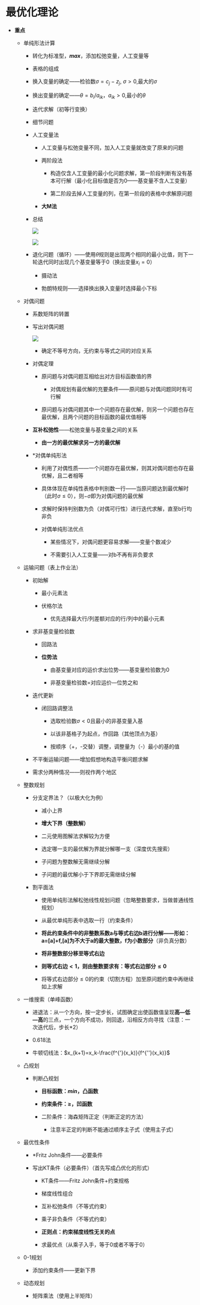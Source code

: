 # 最优化理论

-  **重点**

    -  单纯形法计算

        -  转化为标准型，**$max$**，添加松弛变量，人工变量等

        -  表格的组成

        -  换入变量的确定——检验数$\sigma=c_j-z_j$, $\sigma>0$,最大的$\sigma$

        -  换出变量的确定——$\theta=b_i/a_{ik}，a_{ik}>0$,最小的$\theta$

        -  迭代求解（初等行变换）

        -  细节问题

        -  人工变量法

            -  人工变量与松弛变量不同，加入人工变量就改变了原来的问题

            -  两阶段法

                -  构造仅含人工变量的最小化问题求解，第一阶段判断有没有基本可行解（最小化目标值是否为0——基变量不含人工变量）

                -  第二阶段去掉人工变量的列，在第一阶段的表格中求解原问题

            -  **大M法**

        -  总结

            ![](media/a88c1041370642a1942abd532c36033-png)

            ![](media/f0f54cf946dde2296abc4576cb02646a.png)

        -  退化问题（循环）——使用$\theta$规则是出现两个相同的最小比值，则下一轮迭代同时出现几个基变量等于0（换出变量$x_i=0$）

            -  摄动法

            -  勃朗特规则——选择换出换入变量时选择最小下标

    -  对偶问题

        -  系数矩阵的转置

        -  写出对偶问题

            ![](media/5aac225c2efd667773f3cdcb6ef2d36-png)

            -  确定不等号方向，无约束与等式之间的对应关系

        -  对偶定理

            -  原问题与对偶问题互相给出对方目标函数值的界

                -  对偶规划有最优解的充要条件——原问题与对偶问题同时有可行解

            -  原问题与对偶问题其中一个问题存在最优解，则另一个问题也存在最优解，且两个问题的目标函数的最优值相等

        -  **互补松弛性**——松弛变量与基变量之间的关系

            -  **由一方的最优解求另一方的最优解**

        -  *对偶单纯形法

            -  利用了对偶性质——一个问题存在最优解，则其对偶问题也存在最优解，且二者相等

            -  具体体现在单纯性表格中判别数一行——当原问题达到最优解时（此时$\sigma\le0$），则$-\sigma$即为对偶问题的最优解

            -  求解时保持判别数为负（对偶可行性）进行迭代求解，直至b行均非负

            -  对偶单纯形法优点

                -  某些情况下，对偶问题更容易求解——变量个数减少

                -  不需要引入人工变量——对b不再有非负要求

    -  运输问题（表上作业法）

        -  初始解

            -  最小元素法

            -  伏格尔法

                -  优先选择最大行/列差额对应的行/列中的最小元素

        -  求非基变量检验数

            -  回路法

            -  **位势法**

                -  由基变量对应的运价求出位势——基变量检验数为0

                -  非基变量检验数=对应运价—位势之和

        -  迭代更新

            -  闭回路调整法

                -  选取检验数$\sigma<0$且最小的非基变量入基

                -  以该非基格子为起点，作回路（其他顶点为基）

                -  按顺序（+，-交替）调整，调整量为（-）最小的基的值

        -  不平衡运输问题——增加假想地构造平衡问题求解

        -  需求分两种情况——则视作两个地区

    -  整数规划

        -  分支定界法？（以极大化为例）

            -  减小上界

            -  **增大下界（整数解）**

            -  二元使用图解法求解较为方便

            -  选定哪一支的最优解为界就分解哪一支（深度优先搜索）

            -  子问题为整数解无需继续分解

            -  子问题的最优解小于下界即无需继续分解

        -  割平面法

            -  使用单纯形法解松弛线性规划问题（忽略整数要求，当做普通线性规划）

            -  从最优单纯形表中选取一行（约束条件）

            -  **将此约束条件中的非整数系数a与等式右边b进行分解——形如：a=[a]+f,[a]为不大于a的最大整数，f为小数部分**（非负真分数）

            -  **将非整数部分移至等式右边**

            -  **则等式右边$<1$，则由整数要求有：等式右边部分$\le0$**

            -  将等式右边部分$\le0$的约束（切割方程）加至原问题约束中再继续如上求解

    -  一维搜索（单峰函数）

        -  进退法：从一个方向，按一定步长，试图确定出使函数值呈现**高—低—高**的三点，一个方向不成功，则回退，沿相反方向寻找（注意：一次迭代后，步长$*2$）

        -  0.618法

        -  牛顿切线法：$x_{k+1}=x_k-\frac{f^{'}(x_k)}{f^{''}(x_k)}$

    -  凸规划

        -  判断凸规划

            -  **目标函数：$min$，凸函数**

            -  **约束条件：$\ge$，凹函数**

            -  二阶条件：海森矩阵正定（判断正定的方法）

                -  注意半正定的判断不能通过顺序主子式（使用主子式）

    -  最优性条件

        -  *Fritz John条件——必要条件

        -  写出KT条件（必要条件）（首先写成凸优化的形式）

            -  KT条件——Fritz John条件+约束规格

            -  梯度线性组合

            -  互补松弛条件（不等式约束）

            -  乘子非负条件（不等式约束）

            -  **正则点：约束梯度线性无关的点**

            -  求最优点（从乘子入手，等于0或者不等于0）

    -  0-1规划

        -  添加约束条件——更新下界

    -  动态规划

        -  矩阵乘法（使用上半矩阵）
